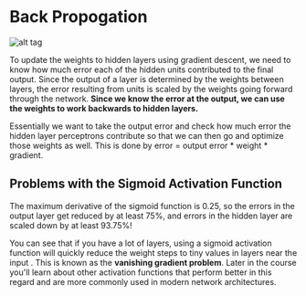 # Back Propogation

![alt tag](https://www.researchgate.net/profile/Alimorad_Rashidi/publication/260063112/figure/fig4/AS:214336464265219@1428113203630/A-three-layered-FFNN-with-a-backpropagation-training-algorithm.png)

To update the weights to hidden layers using gradient descent, we need to know how much error each of the hidden units
contributed to the final output. Since the output of a layer is determined by the weights between layers, the error 
resulting from units is scaled by the weights going forward through the network. **Since we know the error at the output,
we can use the weights to work backwards to hidden layers.**

Essentially we want to take the output error and check how much error the hidden layer perceptrons contribute so that we can then go and optimize those weights as well. This is done by error = output error * weight * gradient.

## Problems with the Sigmoid Activation Function

The maximum derivative of the sigmoid function is 0.25, so the errors in the output layer get reduced by at least 75%, and errors in the hidden layer are scaled down by at least 93.75%!

You can see that if you have a lot of layers, using a sigmoid activation function will quickly reduce the weight steps to tiny values in layers near the input . This is known as the **vanishing gradient problem**. Later in the course you'll learn about other activation functions that perform better in this regard and are more commonly used in modern network architectures.
